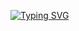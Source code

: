 [![Typing SVG](https://readme-typing-svg.herokuapp.com?color=%2336BCF7&lines=Qa+Engineer+science)](https://git.io/typing-svg)
